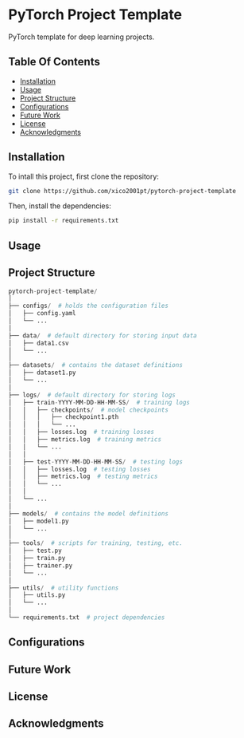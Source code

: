 # PyTorch Project Template

PyTorch template for deep learning projects.

## Table Of Contents

- [Installation](#installation)
- [Usage](#usage)
- [Project Structure](#project-structure)
- [Configurations](#configurations)
- [Future Work](#future-work)
- [License](#license)
- [Acknowledgments](#acknowledgments)

## Installation

To intall this project, first clone the repository:

```bash
git clone https://github.com/xico2001pt/pytorch-project-template
```

Then, install the dependencies:

```bash
pip install -r requirements.txt
```

## Usage

## Project Structure

```python
pytorch-project-template/
│
├── configs/  # holds the configuration files
│   ├── config.yaml
│   └── ...
│
├── data/  # default directory for storing input data
│   ├── data1.csv
│   └── ...
│
├── datasets/  # contains the dataset definitions
│   ├── dataset1.py
│   └── ...
│
├── logs/  # default directory for storing logs
│   ├── train-YYYY-MM-DD-HH-MM-SS/  # training logs
│   │   ├── checkpoints/  # model checkpoints
│   │   │   ├── checkpoint1.pth
│   │   │   └── ...
│   │   ├── losses.log  # training losses
│   │   ├── metrics.log  # training metrics
│   │   └── ...
│   │
│   ├── test-YYYY-MM-DD-HH-MM-SS/  # testing logs
│   │   ├── losses.log  # testing losses
│   │   ├── metrics.log  # testing metrics
│   │   └── ...
│   │
│   └── ...
│
├── models/  # contains the model definitions
│   ├── model1.py
│   └── ...
│
├── tools/  # scripts for training, testing, etc.
│   ├── test.py
│   ├── train.py
│   ├── trainer.py
│   └── ...
│
├── utils/  # utility functions
│   ├── utils.py
│   └── ...
│
└── requirements.txt  # project dependencies
```

## Configurations

## Future Work

## License

## Acknowledgments
